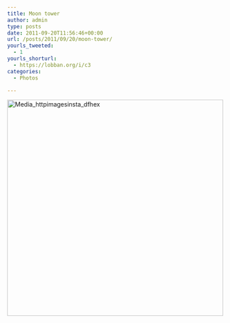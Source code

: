 ```yaml
---
title: Moon tower
author: admin
type: posts
date: 2011-09-20T11:56:46+00:00
url: /posts/2011/09/20/moon-tower/
yourls_tweeted:
  - 1
yourls_shorturl:
  - https://lobban.org/i/c3
categories:
  - Photos

---
```

<div class='posterous_autopost'>
  <a href="http://instagr.am/p/NnVoM/"></p> 
  
  <div class='p_embed p_image_embed'>
    <a href="http://posterous.com/getfile/files.posterous.com/nonimage/drjGnDwidFgGfrBjhGsmbfIjrqrpmztlBspIkIDpkvAmpfzcsabnHsvqEzCJ/media_httpimagesinsta_DFhex.jpg.scaled1000.jpg"><img alt="Media_httpimagesinsta_dfhex" height="500" src="https://posterous.com/getfile/files.posterous.com/nonimage/drjGnDwidFgGfrBjhGsmbfIjrqrpmztlBspIkIDpkvAmpfzcsabnHsvqEzCJ/media_httpimagesinsta_DFhex.jpg.scaled500.jpg" width="500" /></a>
  </div>
  
  <p>
    </a></div>